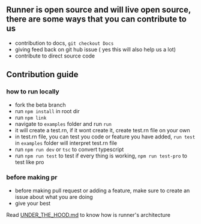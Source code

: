 ## Runner is open source and will live open source, there are some ways that you can contribute to us

- contribution to docs, `git checkout Docs`
- giving feed back on git hub issue ( yes this will also help us a lot)
- contribute to direct source code

## Contribution guide

<h3> how to run locally </h3>

- fork the beta branch
- run `npm install` in root dir
- run `npm link`
- navigate to `examples` folder and run `run`
- it will create a test.rn, if it wont create it, create test.rn file on your own
- in test.rn file, you can test you code or feature you have added, `run test` in `examples` folder will interpret test.rn file
- run `npm run dev` or `tsc` to convert typescript
- run `npm run test` to test if every thing is working, `npm run test-pro` to test like pro

<h3>before making pr</h3>

- before making pull request or adding a feature, make sure to create an issue about what you are doing
- give your best

Read [UNDER_THE_HOOD.md](https://github.com/tanay-pingalkar/runner/edit/Docs/UNDER_THE_HOOD.md) to know how is runner's architecture
